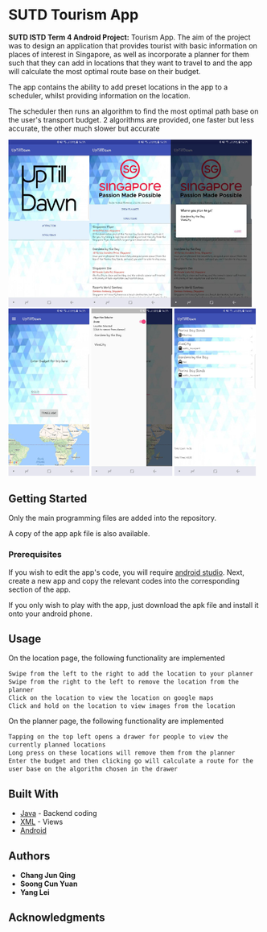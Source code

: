 # SUTD Tourism App

**SUTD ISTD Term 4 Android Project:** Tourism App.
The aim of the project was to design an application that provides tourist with basic information on places of interest in Singapore, as well as incorporate a planner for them such that they can add in locations that they want to travel to and the app will calculate the most optimal route base on their budget.

The app contains the ability to add preset locations in the app to a scheduler, whilst providing information on the location.

The scheduler then runs an algorithm to find the most optimal path base on the user's transport budget. 2 algorithms are provided, one faster but less accurate, the other much slower but accurate

<img src="images/upd1.jpg" width=32% height=auto><img src="images/upd2.jpg" width=32% height=auto><img src="images/upd3.jpg" width=32% height=auto>
<img src="images/upd4.jpg" width=32% height=auto>
<img src="images/upd5.jpg" width=32% height=auto>
<img src="images/upd6.jpg" width=32% height=auto>


## Getting Started

Only the main programming files are added into the repository.

A copy of the app apk file is also available.

### Prerequisites

If you wish to edit the app's code, you will require [android studio](https://developer.android.com/studio/index.html). Next, create a new app and copy the relevant codes into the corresponding section of the app.

If you only wish to play with the app, just download the apk file and install it onto your android phone.

## Usage

On the location page, the following functionality are implemented
```
Swipe from the left to the right to add the location to your planner
Swipe from the right to the left to remove the location from the planner
Click on the location to view the location on google maps
Click and hold on the location to view images from the location 
```

On the planner page, the following functionality are implemented
```
Tapping on the top left opens a drawer for people to view the currently planned locations
Long press on these locations will remove them from the planner
Enter the budget and then clicking go will calculate a route for the user base on the algorithm chosen in the drawer
```

## Built With

* [Java](https://java.com/en/) - Backend coding
* [XML](https://developer.mozilla.org/en-US/docs/XML_introduction) - Views
* [Android](https://developer.android.com/studio/index.html)

## Authors

* **Chang Jun Qing**
* **Soong Cun Yuan**
* **Yang Lei**

## Acknowledgments
